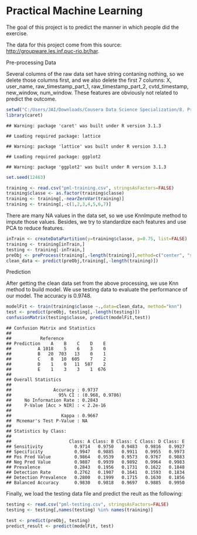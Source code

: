 Practical Machine Learning
========================================================

The goal of this project is to predict the manner in which people did the exercise.

The data for this project come from this source: http://groupware.les.inf.puc-rio.br/har.

Pre-processing Data

Several columns of the raw data set have string contaning nothing, so we delete those columns first, and we also delete the first 7 columns: X, user_name, raw_timestamp_part_1, raw_timestamp_part_2, cvtd_timestamp, new_window, num_window. These features are obviously not related to predict the outcome.


```r
setwd("C:/Users/JAI/Downloads/Cousera Data Science Specialization/8. Practical Machine Learning/week4/")
library(caret)
```

```
## Warning: package 'caret' was built under R version 3.1.3
```

```
## Loading required package: lattice
```

```
## Warning: package 'lattice' was built under R version 3.1.3
```

```
## Loading required package: ggplot2
```

```
## Warning: package 'ggplot2' was built under R version 3.1.3
```

```r
set.seed(12463)

training <- read.csv("pml-training.csv", stringsAsFactors=FALSE)
training$classe <- as.factor(training$classe)
training <- training[,-nearZeroVar(training)]
training <- training[,-c(1,2,3,4,5,6,7)]
```

There are many NA values in the data set, so we use KnnImpute method to impute those values. Besides, we try to standardize each features and use PCA to reduce features.


```r
inTrain <- createDataPartition(y=training$classe, p=0.75, list=FALSE)
training <- training[inTrain,]
testing <- training[-inTrain,]
preObj <- preProcess(training[,-length(training)],method=c("center", "scale", "knnImpute", "pca"), thresh=0.9)
clean_data <- predict(preObj,training[,-length(training)])
```

Prediction

After getting the clean data set from the above processing, we use Knn method to build model. We use testing data to evaluate the performance of our model. The accuracy is 0.9748.


```r
modelFit <- train(training$classe ~.,data=clean_data, method="knn")
test <- predict(preObj, testing[,-length(testing)])
confusionMatrix(testing$classe, predict(modelFit,test))
```

```
## Confusion Matrix and Statistics
## 
##           Reference
## Prediction    A    B    C    D    E
##          A 1018    5    6    3    0
##          B   20  703   13    0    1
##          C    8   10  605    7    2
##          D    1    0   11  587    2
##          E    1    3    3    1  676
## 
## Overall Statistics
##                                          
##                Accuracy : 0.9737         
##                  95% CI : (0.968, 0.9786)
##     No Information Rate : 0.2843         
##     P-Value [Acc > NIR] : < 2.2e-16      
##                                          
##                   Kappa : 0.9667         
##  Mcnemar's Test P-Value : NA             
## 
## Statistics by Class:
## 
##                      Class: A Class: B Class: C Class: D Class: E
## Sensitivity            0.9714   0.9750   0.9483   0.9816   0.9927
## Specificity            0.9947   0.9885   0.9911   0.9955   0.9973
## Pos Pred Value         0.9864   0.9539   0.9573   0.9767   0.9883
## Neg Pred Value         0.9887   0.9939   0.9892   0.9964   0.9983
## Prevalence             0.2843   0.1956   0.1731   0.1622   0.1848
## Detection Rate         0.2762   0.1907   0.1641   0.1593   0.1834
## Detection Prevalence   0.2800   0.1999   0.1715   0.1630   0.1856
## Balanced Accuracy      0.9830   0.9818   0.9697   0.9885   0.9950
```

Finally, we load the testing data file and predict the reult as the following:

```r
testing <- read.csv("pml-testing.csv", stringsAsFactors=FALSE)
testing <- testing[,names(testing) %in% names(training)]

test <- predict(preObj, testing)
predict_result <- predict(modelFit, test)
```


